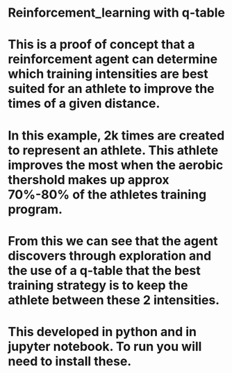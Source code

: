 # Reinforcement_learning with q-table

# This is a proof of concept that a reinforcement agent can determine which training intensities are best suited for an athlete to improve the times of a given distance.
# In this example, 2k times are created to represent an athlete. This athlete improves the most when the aerobic thershold makes up approx 70%-80% of the athletes training program.
# From this we can see that the agent discovers through exploration and the use of a q-table that the best training strategy is to keep the athlete between these 2 intensities.


# This developed in python and in jupyter notebook. To run you will need to install these.
